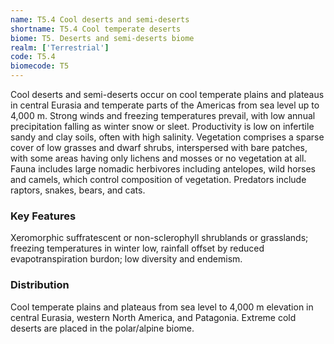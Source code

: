 ```yaml
---
name: T5.4 Cool deserts and semi-deserts
shortname: T5.4 Cool temperate deserts
biome: T5. Deserts and semi-deserts biome
realm: ['Terrestrial']
code: T5.4
biomecode: T5
---
```


Cool deserts and semi-deserts occur on cool temperate plains and plateaus in central Eurasia and temperate parts of the Americas from sea level up to 4,000 m. Strong winds and freezing temperatures prevail, with low annual precipitation falling as winter snow or sleet. Productivity is low on infertile sandy and clay soils, often with high salinity. Vegetation comprises a sparse cover of low grasses and dwarf shrubs, interspersed with bare patches, with some areas having only lichens and mosses or no vegetation at all. Fauna includes large nomadic herbivores including antelopes, wild horses and camels, which control composition of vegetation. Predators include raptors, snakes, bears, and cats.

### Key Features

Xeromorphic suffratescent or non-sclerophyll shrublands or grasslands; freezing temperatures in winter low, rainfall offset by reduced evapotranspiration burdon; low diversity and endemism.

### Distribution

Cool temperate plains and plateaus from sea level to 4,000 m elevation in central Eurasia, western North America, and Patagonia. Extreme cold deserts are placed in the polar/alpine biome.

